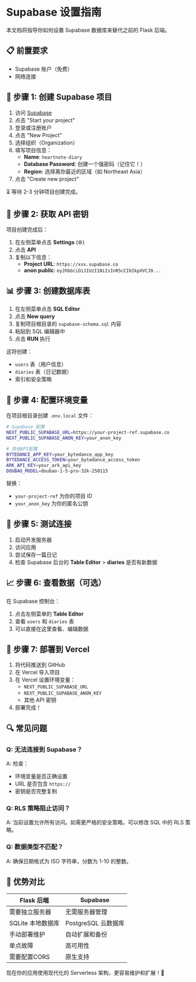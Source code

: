 # Supabase 设置指南

本文档将指导你如何设置 Supabase 数据库来替代之前的 Flask 后端。

## 📋 前置要求

- Supabase 账户（免费）
- 网络连接

## 🚀 步骤 1: 创建 Supabase 项目

1. 访问 [Supabase](https://supabase.com/)
2. 点击 "Start your project" 
3. 登录或注册账户
4. 点击 "New Project"
5. 选择组织（Organization）
6. 填写项目信息：
   - **Name**: `heartnote-diary`
   - **Database Password**: 创建一个强密码（记住它！）
   - **Region**: 选择离你最近的区域（如 Northeast Asia）
7. 点击 "Create new project"

⏳ 等待 2-3 分钟项目创建完成。

## 🔧 步骤 2: 获取 API 密钥

项目创建完成后：

1. 在左侧菜单点击 **Settings** (⚙️)
2. 点击 **API**
3. 复制以下信息：
   - **Project URL**: `https://xxx.supabase.co`
   - **anon public**: `eyJhbGciOiJIUzI1NiIsInR5cCI6IkpXVCJ9...`

## 📊 步骤 3: 创建数据库表

1. 在左侧菜单点击 **SQL Editor**
2. 点击 **New query**
3. 复制项目根目录的 `supabase-schema.sql` 内容
4. 粘贴到 SQL 编辑器中
5. 点击 **RUN** 执行

这将创建：
- `users` 表（用户信息）
- `diaries` 表（日记数据）
- 索引和安全策略

## 🔐 步骤 4: 配置环境变量

在项目根目录创建 `.env.local` 文件：

```bash
# Supabase 配置
NEXT_PUBLIC_SUPABASE_URL=https://your-project-ref.supabase.co
NEXT_PUBLIC_SUPABASE_ANON_KEY=your_anon_key

# 其他API配置
BYTEDANCE_APP_KEY=your_bytedance_app_key
BYTEDANCE_ACCESS_TOKEN=your_bytedance_access_token
ARK_API_KEY=your_ark_api_key
DOUBAO_MODEL=doubao-1-5-pro-32k-250115
```

替换：
- `your-project-ref` 为你的项目 ID
- `your_anon_key` 为你的匿名公钥

## 🧪 步骤 5: 测试连接

1. 启动开发服务器
2. 访问应用
3. 尝试保存一篇日记
4. 检查 Supabase 后台的 **Table Editor** > **diaries** 是否有新数据

## 📈 步骤 6: 查看数据（可选）

在 Supabase 控制台：

1. 点击左侧菜单的 **Table Editor**
2. 查看 `users` 和 `diaries` 表
3. 可以直接在这里查看、编辑数据

## 🚀 步骤 7: 部署到 Vercel

1. 将代码推送到 GitHub
2. 在 Vercel 导入项目
3. 在 Vercel 设置环境变量：
   - `NEXT_PUBLIC_SUPABASE_URL`
   - `NEXT_PUBLIC_SUPABASE_ANON_KEY`
   - 其他 API 密钥
4. 部署完成！

## 🔍 常见问题

### Q: 无法连接到 Supabase？
A: 检查：
- 环境变量是否正确设置
- URL 是否包含 `https://`
- 密钥是否完整复制

### Q: RLS 策略阻止访问？
A: 当前设置允许所有访问。如需更严格的安全策略，可以修改 SQL 中的 RLS 策略。

### Q: 数据类型不匹配？
A: 确保日期格式为 ISO 字符串，分数为 1-10 的整数。

## 🎯 优势对比

| Flask 后端 | Supabase |
|------------|----------|
| 需要独立服务器 | 无需服务器管理 |
| SQLite 本地数据库 | PostgreSQL 云数据库 |
| 手动部署维护 | 自动扩展和备份 |
| 单点故障 | 高可用性 |
| 需要配置CORS | 原生支持 |

现在你的应用使用现代化的 Serverless 架构，更容易维护和扩展！🎉 
